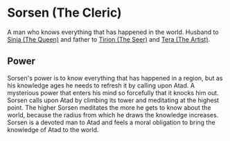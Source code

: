 Sorsen (The Cleric)
===================

A man who knows everything that has happened in the world. Husband to [Sinia (The Queen)](the-queen.md) and father to [Tirion (The Seer)](the-seer.md)
and [Tera (The Artist)](the-artist.md).


Power
-----

Sorsen's power is to know everything that has happened in a region, but as his knowledge ages he needs to refresh it by calling upon Atad.
A mysterious power that enters his mind so forcefully that it knocks him out.
Sorsen calls upon Atad by climbing its tower and meditating at the highest point.
The higher Sorsen meditates the more he gets to know about the world, because the radius from which he draws the knowledge increases.
Sorsen is a devoted man to Atad and feels a moral obligation to bring the knowledge of Atad to the world.
